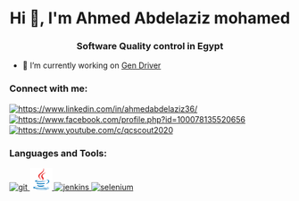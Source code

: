 <h1 align="center">Hi 👋, I'm Ahmed Abdelaziz mohamed</h1>
<h3 align="center">Software Quality control in Egypt</h3>

- 🔭 I’m currently working on [Gen Driver](https://github.com/Ahmed-Abdel-aziz/Gen)

<h3 align="left">Connect with me:</h3>
<p align="left">
<a href="https://linkedin.com/in/https://www.linkedin.com/in/ahmedabdelaziz36/" target="blank"><img align="center" src="https://raw.githubusercontent.com/rahuldkjain/github-profile-readme-generator/master/src/images/icons/Social/linked-in-alt.svg" alt="https://www.linkedin.com/in/ahmedabdelaziz36/" height="30" width="40" /></a>
<a href="https://fb.com/https://www.facebook.com/profile.php?id=100078135520656" target="blank"><img align="center" src="https://raw.githubusercontent.com/rahuldkjain/github-profile-readme-generator/master/src/images/icons/Social/facebook.svg" alt="https://www.facebook.com/profile.php?id=100078135520656" height="30" width="40" /></a>
<a href="https://www.youtube.com/c/https://www.youtube.com/c/qcscout2020" target="blank"><img align="center" src="https://raw.githubusercontent.com/rahuldkjain/github-profile-readme-generator/master/src/images/icons/Social/youtube.svg" alt="https://www.youtube.com/c/qcscout2020" height="30" width="40" /></a>
</p>

<h3 align="left">Languages and Tools:</h3>
<p align="left"> <a href="https://git-scm.com/" target="_blank" rel="noreferrer"> <img src="https://www.vectorlogo.zone/logos/git-scm/git-scm-icon.svg" alt="git" width="40" height="40"/> </a> <a href="https://www.java.com" target="_blank" rel="noreferrer"> <img src="https://raw.githubusercontent.com/devicons/devicon/master/icons/java/java-original.svg" alt="java" width="40" height="40"/> </a> <a href="https://www.jenkins.io" target="_blank" rel="noreferrer"> <img src="https://www.vectorlogo.zone/logos/jenkins/jenkins-icon.svg" alt="jenkins" width="40" height="40"/> </a> <a href="https://www.selenium.dev" target="_blank" rel="noreferrer"> <img src="https://raw.githubusercontent.com/detain/svg-logos/780f25886640cef088af994181646db2f6b1a3f8/svg/selenium-logo.svg" alt="selenium" width="40" height="40"/> </a> </p>
